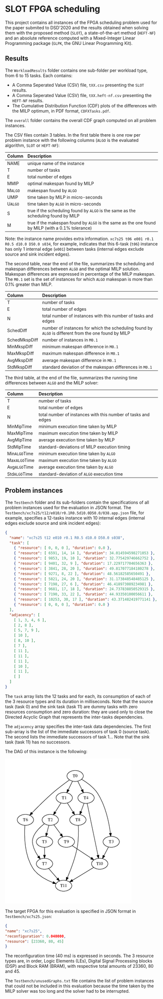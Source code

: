 # SLOT FPGA scheduling

This project contains all instances of the FPGA scheduling problem used for the paper submited to DSD'2020 and the results obtained when solving them with the proposed method (`SLOT`), a state-of-the-art method (`HEFT-NF`) and an absolute reference computed with a Mixed-Integer Linear Programming package (`GLPK`, the GNU Linear Programming Kit).

## Results

The `WorkloadResults` folder contains one sub-folder per workload type, from 6 to 15 tasks. Each contains:

- A Comma Seperated Value (CSV) file, `tXX.csv` presenting the `SLOT` results.
- A Comma Seperated Value (CSV) file, `tXX.heft-nf.csv` presenting the `HEFT-NF` results.
- The Cumulative Distribution Function (CDF) plots of the differences with the MILP optimum, in PDF format, `CDFXTasks.pdf`.

The `overall` folder contains the overall CDF graph computed on all problem instances.

The CSV files contain 3 tables. In the first table there is one row per problem instance with the following columns (`ALGO` is the evaluated algorithm, `SLOT` or `HEFT-NF`):

| Column   | Description                                                                                       |
| :------- | :-----------------                                                                                |
| NAME     | unique name of the instance                                                                       |
| T        | number of tasks                                                                                   |
| E        | total number of edges                                                                             |
| MMIP     | optimal makespan found by MILP                                                                    |
| M`ALGO`  | makespan found by `ALGO`                                                                          |
| UMIP     | time taken by MILP in micro-seconds                                                               |
| U`ALGO`  | time taken by `ALGO` in micro-seconds                                                             |
| S        | true if the scheduling found by `ALGO` is the same as the scheduling found by MILP                |
| M        | true if the makespan found by `ALGO` is the same as the one found by MILP (with a 0.1% tolerance) |

Note: the instance name provides extra information. `xc7s25 t06 e001 r0.1 R0.5 d10.0 D50.0 s034`, for example, indicates that this 6-task (`t06`) instance has only 1 internal edge (`e001`) between tasks (internal edges exclude source and sink incident edges).

The second table, near the end of the file, summarizes the scheduling and makespan differences between `ALGO` and the optimal MILP solution. Makespan differences are expressed in percentage of the MILP makespan. The `M0.1` set is the set of instances for which `ALGO` makespan is more than 0.1% greater than MILP.

| Column        | Description                                                                                          |
| :-------      | :-----------------                                                                                   |
| T             | number of tasks                                                                                      |
| E             | total number of edges                                                                                |
| N             | total number of instances with this number of tasks and edges                                        |
| SchedDiff     | number of instances for which the scheduling found by `ALGO` is different from the one found by MILP |
| SchedMkspDiff | number of instances in `M0.1`                                                                        |
| MinMkspDiff   | minimum makespan difference in `M0.1`                                                                |
| MaxMkspDiff   | maximum makespan difference in `M0.1`                                                                |
| AvgMkspDiff   | average makespan difference in `M0.1`                                                                |
| StdMkspDiff   | standard deviation of the makespan differences in `M0.1`                                             |

The third table, at the end of the file, summarizes the running time differences between `ALGO` and the MILP solver:

| Column        | Description                                                   |
| :-------      | :-----------------                                            |
| T             | number of tasks                                               |
| E             | total number of edges                                         |
| N             | total number of instances with this number of tasks and edges |
| MinMipTime    | minimum execution time taken by MILP                          |
| MaxMipTime    | maximum execution time taken by MILP                          |
| AvgMipTime    | average execution time taken by MILP                          |
| StdMipTime    | standard-deviations of MILP execution timing                  |
| Min`ALGO`Time | minimum execution time taken by `ALGO`                        |
| Max`ALGO`Time | maximum execution time taken by `ALGO`                        |
| Avg`ALGO`Time | average execution time taken by `ALGO`                        |
| Std`ALGO`Time | standard-deviation of `ALGO` execution time                   |


## Problem instances

The `Testbench` folder and its sub-folders contain the specifications of all problem instances used for the evaluation in JSON format. The `Testbench/xc7s25/t12/e010/r0.1R0.5d10.0D50.0/038.app.json` file, for example, specifies a 12-tasks instance with 10 internal edges (internal edges exclude source and sink incident edges):

```json
{
  "name": "xc7s25 t12 e010 r0.1 R0.5 d10.0 D50.0 s038",
  "task": [
    { "resource": [ 0, 0, 0 ], "duration": 0.0 },
    { "resource": [ 6591, 14, 14 ], "duration": 34.014594598271053 },
    { "resource": [ 9853, 19, 10 ], "duration": 32.775429746662752 },
    { "resource": [ 9401, 32, 9 ], "duration": 17.229717704656363 },
    { "resource": [ 3841, 28, 20 ], "duration": 49.817077184180278 },
    { "resource": [ 9271, 8, 22 ], "duration": 48.56182585650491 },
    { "resource": [ 5821, 24, 20 ], "duration": 31.173848548485125 },
    { "resource": [ 7198, 27, 6 ], "duration": 46.418973089234981 },
    { "resource": [ 9681, 17, 18 ], "duration": 24.737838850529315 },
    { "resource": [ 7190, 33, 22 ], "duration": 44.93350100056611 },
    { "resource": [ 10253, 30, 17 ], "duration": 43.371482419771141 },
    { "resource": [ 0, 0, 0 ], "duration": 0.0 }
  ],
  "adjacency": [
    [ 1, 3, 4, 6 ],
    [ 2, 8 ],
    [ 5, 7, 9 ],
    [ 10 ],
    [ 8, 10 ],
    [ 7 ],
    [ 11 ],
    [ 11 ],
    [ 11 ],
    [ 10 ],
    [ 11 ],
    [ ]
  ]
}
```

The `task` array lists the 12 tasks and for each, its consumption of each of the 3 resource types and its duration in milliseconds. Note that the source task (task 0) and the sink task (task 11) are dummy tasks with zero resources consumption and zero duration: they are used only to close the Directed Acyclic Graph that represents the inter-tasks dependencies.

The `adjacency` array specifies the inter-task data dependencies. The first sub-array is the list of the immediate successors of task 0 (source task). The second lists the immediate successors of task 1... Note that the sink task (task 11) has no successors.

The DAG of this instance is the following:

![Example Directed Acyclic Graph (DAG)](images/xc7s25-t12-e010-r0.1R0.5d10.0D50.0-038.png)

The target FPGA for this evaluation is specified in JSON format in `Testbench/xc7s25.json`:

```json
{
"name": "xc7s25",
"reconfiguration": 0.040000,
"resource": [23360, 80, 45]
}
```

The reconfiguration time (40 ms) is expressed in seconds. The 3 resource types are, in order, Logic Elements (LEs), Digital Signal Processing blocks (DSP) and Block RAM (BRAM), with respective total amounts of 23360, 80 and 45.

The `Testbench/unusedGraphs.txt` file contains the list of problem instances that could not be included in this evaluation because the time taken by the MILP solver was too long and the solver had to be interrupted.

<!-- vim: set textwidth=0: -->
